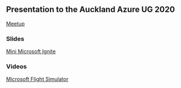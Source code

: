 ## Presentation to the Auckland Azure UG 2020

[Meetup](https://www.meetup.com/Auckland-Azure-Usergroup/events/274394288/)

### Slides 

[Mini Microsoft Ignite](https://rbrayb.github.io/Presentations/Mini-Ignite-2020/Mini-Ignite-2020.pptx)

### Videos

[Microsoft Flight Simulator](https://rbrayb.github.io/Presentations/Mini-Ignite-2020/MFS.mp4)
